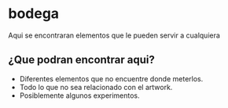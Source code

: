 # bodega
Aqui se encontraran elementos que le pueden servir a cualquiera

## ¿Que podran encontrar aqui?

- Diferentes elementos que no encuentre donde meterlos.
- Todo lo que no sea relacionado con el artwork.
- Posiblemente algunos experimentos.
